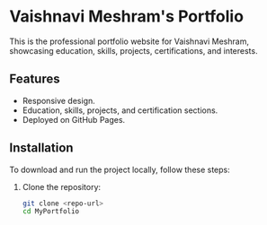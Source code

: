 # Vaishnavi Meshram's Portfolio

This is the professional portfolio website for Vaishnavi Meshram, showcasing education, skills, projects, certifications, and interests.

## Features
- Responsive design.
- Education, skills, projects, and certification sections.
- Deployed on GitHub Pages.

## Installation
To download and run the project locally, follow these steps:

1. Clone the repository:
   ```bash
   git clone <repo-url>
   cd MyPortfolio
